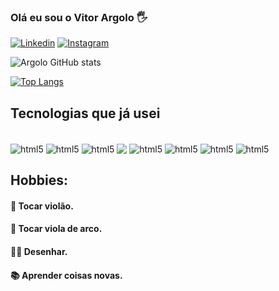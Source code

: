 ### Olá eu sou o Vitor Argolo  🖐
[![Linkedin](https://img.shields.io/badge/LinkedIn-0077B5?style=for-the-badge&logo=linkedin&logoColor=white)](https://www.linkedin.com/in/vitor-argolo-76a624110/)
[![Instagram](https://img.shields.io/badge/Instagram-E4405F?style=for-the-badge&logo=instagram&logoColor=white)](https://www.instagram.com/apc_vitor/)

![Argolo GitHub stats](https://github-readme-stats.vercel.app/api?username=VitorArgolo&show_icons=true&theme=dracula)

[![Top Langs](https://github-readme-stats.vercel.app/api/top-langs/?username=VitorArgolo)](https://github.com/anuraghazra/github-readme-stats)

## Tecnologias que já usei
<div style="display: inline_block"><br/>
    <img align="center" src="https://img.shields.io/badge/HTML-239120?style=for-the-badge&logo=html5&logoColor=white" alt="html5">
    <img align="center" src="https://img.shields.io/badge/CSS-239120?&style=for-the-badge&logo=css3&logoColor=white" alt="html5">
    <img align="center" src="https://img.shields.io/badge/Sass-CC6699?style=for-the-badge&logo=sass&logoColor=white" alt="html5">
    <img align="center" src="    https://img.shields.io/badge/Angular-DD0031?style=for-the-badge&logo=angular&logoColor=white">
    <img align="center" src="https://img.shields.io/badge/JavaScript-F7DF1E?style=for-the-badge&logo=javascript&logoColor=black" alt="html5">
    <img align="center" src="https://img.shields.io/badge/TypeScript-007ACC?style=for-the-badge&logo=typescript&logoColor=white" alt="html5">
    <img align="center" src="https://img.shields.io/badge/C%23-239120?style=for-the-badge&logo=c-sharp&logoColor=white" alt="html5">
    <img align="center" src="https://img.shields.io/badge/Java-ED8B00?style=for-the-badge&logo=openjdk&logoColor=white" alt="html5">
<br/>
</div>

## Hobbies:
#### 🎸 Tocar violão.
#### 🎻 Tocar viola de arco.
#### ✍🏽 Desenhar.
#### 📚 Aprender coisas novas.

